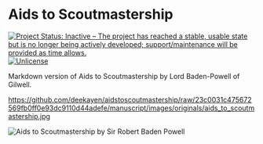 # Aids to Scoutmastership

[![Project Status: Inactive – The project has reached a stable, usable state but is no longer being actively developed; support/maintenance will be provided as time allows.](https://www.repostatus.org/badges/latest/inactive.svg)](https://www.repostatus.org/#inactive) [![Unlicense](https://img.shields.io/badge/license-unlicense-blue)](https://unlicense.org/)

Markdown version of Aids to Scoutmastership by Lord Baden-Powell of Gilwell.

https://github.com/deekayen/aidstoscoutmastership/raw/23c0031c475672569fb0ff0e93dc9110d44adefe/manuscript/images/originals/aids_to_scoutmastership.jpg

![Aids to Scoutmastership by Sir Robert Baden Powell](https://github.com/deekayen/aidstoscoutmastership/raw/23c0031c475672569fb0ff0e93dc9110d44adefe/manuscript/images/originals/aids_to_scoutmastership.jpg)
